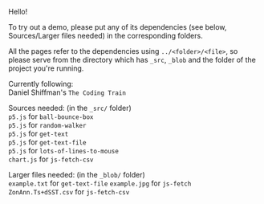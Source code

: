 Hello!

To try out a demo, please put any of its dependencies (see below, Sources/Larger files needed) in the corresponding folders.<br>

All the pages refer to the dependencies using `../<folder>/<file>`, so please serve from the directory which has `_src`, `_blob` and the folder of the project you're running.

Currently following:<br>
Daniel Shiffman's `The Coding Train`

Sources needed: (in the `_src/` folder)<br>
`p5.js` for `ball-bounce-box`<br>
`p5.js` for `random-walker`<br>
`p5.js` for `get-text`<br>
`p5.js` for `get-text-file`<br>
`p5.js` for `lots-of-lines-to-mouse`<br>
`chart.js` for `js-fetch-csv`

Larger files needed: (in the `_blob/` folder)<br>
`example.txt` for `get-text-file`
`example.jpg` for `js-fetch`<br>
`ZonAnn.Ts+dSST.csv` for `js-fetch-csv`<br>
